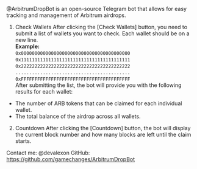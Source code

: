 @ArbitrumDropBot is an open-source Telegram bot that allows for easy tracking and management of Arbitrum airdrops.

1. Check Wallets
After clicking the [Check Wallets] button, you need to submit a list of wallets you want to check. Each wallet should be on a new line.<br>
**Example:**<br>
``0x0000000000000000000000000000000000000000``<br>
``0x1111111111111111111111111111111111111111``<br>
``0x2222222222222222222222222222222222222222``<br>
``..........................................``<br>
``0xFFFFFFFFFFFFFFFFFFFFFFFFFFFFFFFFFFFFFFFF``<br>
After submitting the list, the bot will provide you with the following results for each wallet:
- The number of ARB tokens that can be claimed for each individual wallet.
- The total balance of the airdrop across all wallets.

2. Countdown
After clicking the [Countdown] button, the bot will display the current block number and how many blocks are left until the claim starts.

Contact me: @devalexon
GitHub: https://github.com/gamechanges/ArbitrumDropBot

